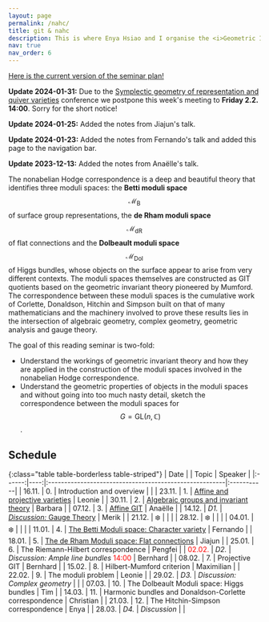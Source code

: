 ```yaml
---
layout: page
permalink: /nahc/
title: git & nahc
description: This is where Enya Hsiao and I organise the <i>Geometric Invariant Theory & Non-abelian Hodge Correspondence</i> Reading Seminar.
nav: true
nav_order: 6
---
```


<a href="/assets/pdf/nahc/GIT_NaHC_Seminar_Plan.pdf" target="_blank">Here is the current version of the seminar plan!</a>

**Update 2024-01-31:** Due to the [Symplectic geometry of representation and quiver varieties](https://www.mis.mpg.de/de/events/series/symplectic-geometry-of-representation-and-quiver-varieties) conference we postpone this week's meeting to **Friday 2.2. 14:00**. Sorry for the short notice!

**Update 2024-01-25:** Added the notes from Jiajun's talk.

**Update 2024-01-23:** Added the notes from Fernando's talk and added this page to the navigation bar.

**Update 2023-12-13:** Added the notes from Anaëlle's talk.

The nonabelian Hodge correspondence is a deep and beautiful theory that identifies three moduli spaces: the **Betti moduli space** $$\mathcal{M}_{\text{B}}$$ of surface group representations, the **de Rham moduli space** $$\mathcal{M}_{\text{dR}}$$ of flat connections and the **Dolbeault moduli space** $$\mathcal{M}_{\text{Dol}}$$ of Higgs bundles, whose objects on the surface appear to arise from very different contexts. The moduli spaces themselves are constructed as GIT quotients based on the geometric invariant theory pioneered by Mumford. The correspondence between these moduli spaces is the cumulative work of Corlette, Donaldson, Hitchin and Simpson built on that of many mathematicians and the machinery involved to prove these results lies in the intersection of algebraic geometry, complex geometry, geometric analysis and gauge theory.

The goal of this reading seminar is two-fold:

- Understand the workings of geometric invariant theory and how they are applied in the construction of the moduli spaces involved in the nonabelian Hodge correspondence.
- Understand the geometric properties of objects in the moduli spaces and without going into too much nasty detail, sketch the correspondence between the moduli spaces for $$G = \mathrm{GL}(n, \mathbb{C})$$.

## Schedule

{:class="table table-borderless table-striped"}
| Date | | Topic | Speaker |
|:------:|----:|:-------------------------------------------------------|:-----------|
| 16.11. | 0. | Introduction and overview | |
| 23.11. | 1. | <a href="/assets/pdf/nahc/01_Affine_and_projective_Varieties.pdf" target="_blank">Affine and projective varieties</a> | Leonie |
| 30.11. | 2. | <a href="/assets/pdf/nahc/02_Algebraic_groups_and_invariant_theory.pdf" target="_blank">Algebraic groups and invariant theory</a> | Barbara |
| 07.12. | 3. | <a href="/assets/pdf/nahc/03_Affine_GIT.pdf" target="_blank">Affine GIT</a> | Anaëlle |
| 14.12. | _D1._ | <a href="/assets/pdf/nahc/D1_Gauge_Theory.pdf" target="_blank">_Discussion:_ Gauge Theory</a> | Merik |
| 21.12. | ❄️ | | |
| 28.12. | ❄️ | | |
| 04.01. | ❄️ | | |
| 11.01. | 4. | <a href="/assets/pdf/nahc/04_Character_Variety.pdf" target="_blank">The Betti Moduli space: Character variety</a> | Fernando |
| 18.01. | 5. | <a href="/assets/pdf/nahc/05_deRham_Moduli_Space.pdf" target="_blank">The de Rham Moduli space: Flat connections</a> | Jiajun |
| 25.01. | 6. | The Riemann-Hilbert correspondence | Pengfei |
| <span style="color:red">02.02.</span> | _D2._ | _Discussion: Ample line bundles_ <span style="color:red">14:00</span> | Bernhard |
| 08.02. | 7. | Projective GIT | Bernhard |
| 15.02. | 8. | Hilbert-Mumford criterion | Maximilian |
| 22.02. | 9. | The moduli problem | Leonie |
| 29.02. | _D3._ | _Discussion: Complex geometry_ | |
| 07.03. | 10. | The Dolbeault Moduli space: Higgs bundles | Tim |
| 14.03. | 11. | Harmonic bundles and Donaldson-Corlette correspondence | Christian |
| 21.03. | 12. | The Hitchin-Simpson correspondence | Enya |
| 28.03. | _D4._ | _Discussion_ | |
